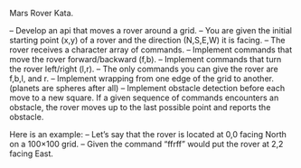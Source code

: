 Mars Rover Kata.

– Develop an api that moves a rover around a grid.
– You are given the initial starting point (x,y) of a rover and the direction (N,S,E,W) it is facing.
– The rover receives a character array of commands.
– Implement commands that move the rover forward/backward (f,b).
– Implement commands that turn the rover left/right (l,r).
– The only commands you can give the rover are f,b,l, and r.
– Implement wrapping from one edge of the grid to another. (planets are spheres after all)
– Implement obstacle detection before each move to a new square. If a given sequence of commands encounters an obstacle, the rover moves up to the last possible point and reports the obstacle.

Here is an example:
– Let’s say that the rover is located at 0,0 facing North on a 100×100 grid.
– Given the command “ffrff” would put the rover at 2,2 facing East.
